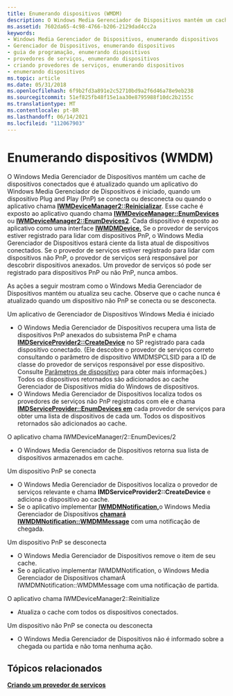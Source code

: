 ```yaml
---
title: Enumerando dispositivos (WMDM)
description: O Windows Media Gerenciador de Dispositivos mantém um cache de dispositivos conectados. Saiba como o Windows Media Gerenciador de Dispositivos mantém ou atualiza seu cache.
ms.assetid: 7602da65-4c98-4766-b206-2129dad4cc2a
keywords:
- Windows Media Gerenciador de Dispositivos, enumerando dispositivos
- Gerenciador de Dispositivos, enumerando dispositivos
- guia de programação, enumerando dispositivos
- provedores de serviços, enumerando dispositivos
- criando provedores de serviços, enumerando dispositivos
- enumerando dispositivos
ms.topic: article
ms.date: 05/31/2018
ms.openlocfilehash: 6f9b2fd3a891e2c52710bd9a2f6d46a78e9eb238
ms.sourcegitcommit: 51ef825fb48f15e1aa30e8795988f10dc2b2155c
ms.translationtype: MT
ms.contentlocale: pt-BR
ms.lasthandoff: 06/14/2021
ms.locfileid: "112067903"
---
```

# <a name="enumerating-devices-wmdm"></a>Enumerando dispositivos (WMDM)

O Windows Media Gerenciador de Dispositivos mantém um cache de dispositivos conectados que é atualizado quando um aplicativo do Windows Media Gerenciador de Dispositivos é iniciado, quando um dispositivo Plug and Play (PnP) se conecta ou desconecta ou quando o aplicativo chama [**IWMDeviceManager2::Reinicializar**](/windows/desktop/api/mswmdm/nf-mswmdm-iwmdevicemanager2-reinitialize). Esse cache é exposto ao aplicativo quando chama [**IWMDeviceManager::EnumDevices**](/windows/desktop/api/mswmdm/nf-mswmdm-iwmdevicemanager-enumdevices) ou [**IWMDeviceManager2::EnumDevices2**](/windows/desktop/api/mswmdm/nf-mswmdm-iwmdevicemanager2-enumdevices2). Cada dispositivo é exposto ao aplicativo como uma interface [**IWMDMDevice.**](/windows/desktop/api/mswmdm/nn-mswmdm-iwmdmdevice) Se o provedor de serviços estiver registrado para lidar com dispositivos PnP, o Windows Media Gerenciador de Dispositivos estará ciente da lista atual de dispositivos conectados. Se o provedor de serviços estiver registrado para lidar com dispositivos não PnP, o provedor de serviços será responsável por descobrir dispositivos anexados. Um provedor de serviços só pode ser registrado para dispositivos PnP ou não PnP, nunca ambos.

As ações a seguir mostram como o Windows Media Gerenciador de Dispositivos mantém ou atualiza seu cache. Observe que o cache nunca é atualizado quando um dispositivo não PnP se conecta ou se desconecta.

Um aplicativo de Gerenciador de Dispositivos Windows Media é iniciado

-   O Windows Media Gerenciador de Dispositivos recupera uma lista de dispositivos PnP anexados do subsistema PnP e chama [**IMDServiceProvider2::CreateDevice**](/windows/desktop/api/mswmdm/nf-mswmdm-imdserviceprovider2-createdevice) no SP registrado para cada dispositivo conectado. (Ele descobre o provedor de serviços correto consultando o parâmetro de dispositivo WMDMSPCLSID para a ID de classe do provedor de serviços responsável por esse dispositivo. Consulte [Parâmetros de dispositivo](device-parameters.md) para obter mais informações.) Todos os dispositivos retornados são adicionados ao cache Gerenciador de Dispositivos mídia do Windows de dispositivos.
-   O Windows Media Gerenciador de Dispositivos localiza todos os provedores de serviços não PnP registrados com ele e chama [**IMDServiceProvider::EnumDevices em**](/windows/desktop/api/mswmdm/nf-mswmdm-imdserviceprovider-enumdevices) cada provedor de serviços para obter uma lista de dispositivos de cada um. Todos os dispositivos retornados são adicionados ao cache.

O aplicativo chama IWMDeviceManager/2::EnumDevices/2

-   O Windows Media Gerenciador de Dispositivos retorna sua lista de dispositivos armazenados em cache.

Um dispositivo PnP se conecta

-   O Windows Media Gerenciador de Dispositivos localiza o provedor de serviços relevante e chama **IMDServiceProvider2::CreateDevice** e adiciona o dispositivo ao cache.
-   Se o aplicativo implementar [**IWMDMNotification,**](/windows/desktop/api/mswmdm/nn-mswmdm-iwmdmnotification)o Windows Media Gerenciador de Dispositivos [**chamará IWMDMNotification::WMDMMessage**](/windows/desktop/api/mswmdm/nf-mswmdm-iwmdmnotification-wmdmmessage) com uma notificação de chegada.

Um dispositivo PnP se desconecta

-   O Windows Media Gerenciador de Dispositivos remove o item de seu cache.
-   Se o aplicativo implementar IWMDMNotification, o Windows Media Gerenciador de Dispositivos chamarÁ IWMDMNotification::WMDMMessage com uma notificação de partida.

O aplicativo chama IWMDeviceManager2::Reinitialize

-   Atualiza o cache com todos os dispositivos conectados.

Um dispositivo não PnP se conecta ou desconecta

-   O Windows Media Gerenciador de Dispositivos não é informado sobre a chegada ou partida e não toma nenhuma ação.

## <a name="related-topics"></a>Tópicos relacionados

<dl> <dt>

[**Criando um provedor de serviços**](creating-a-service-provider.md)
</dt> </dl>

 

 




